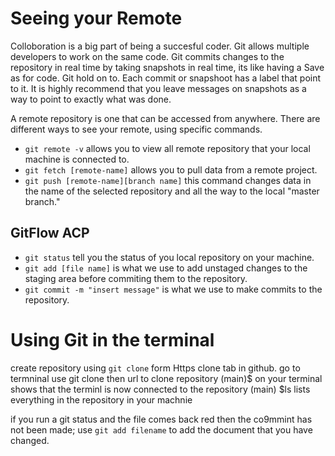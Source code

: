 # Seeing your Remote 

Colloboration is a big part of being a succesful coder. Git allows multiple developers to work on the same code.
Git commits changes to the repository in real time by taking snapshots in real time, its like having a Save as for code. Git hold on to. 
Each commit or snapshoot has a label that point to it. 
It is highly recommend that you leave messages on snapshots as a way to point to exactly what was done. 

A remote repository is one that can be accessed from anywhere. There are different ways to see your remote, using specific commands. 

+ `git remote -v` allows you to view all remote repository that your local machine is connected to. 
+ `git fetch [remote-name]` allows you to pull data from a remote project. 
+ `git push [remote-name][branch name]` this command changes data in the name of the selected repository and all the way to the local "master branch."

## GitFlow ACP 

+ `git status` tell you the status of you local repository on your machine. 
+ `git add [file name]` is what we use to add unstaged changes to the staging area before commiting them to the repository. 
+ `git commit -m "insert message"` is what we use to make commits to the repository. 

# Using Git in the terminal

create repository using `git clone` form Https clone tab in github.
go to termninal use git clone then url to clone repository
(main)$ on your terminal shows that the terminl is now connected to the repository 
 (main) $ls lists everything in the repository in your machnie 
 
if you run a git status and the file comes back red then the co9mmint has not been made; use `git add filename` to add the document that you have changed.


